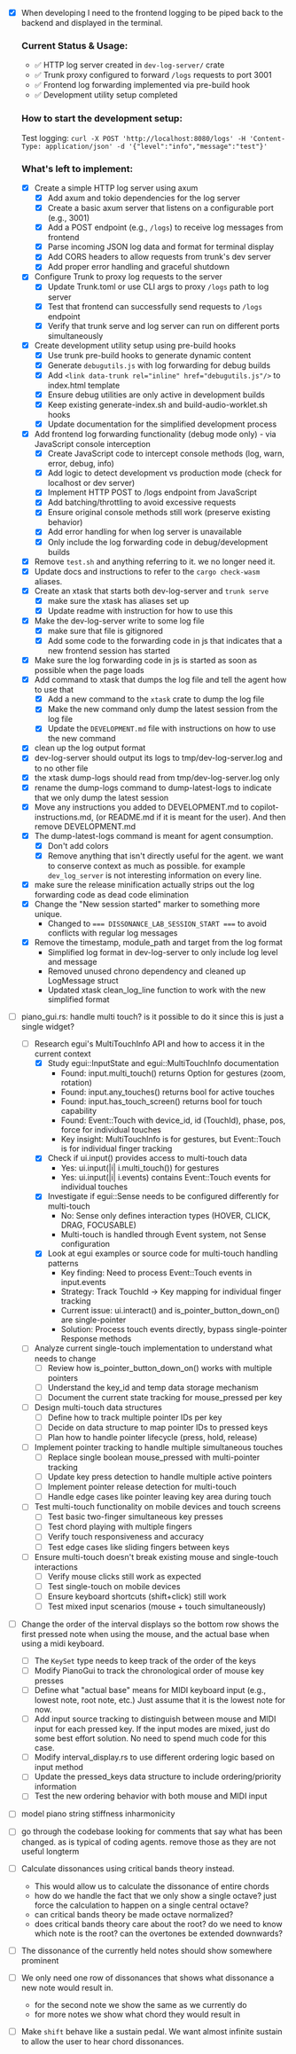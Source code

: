 - [x] When developing I need to the frontend logging to be piped back to the backend and displayed in the terminal.

    ### Current Status & Usage:
    - ✅ HTTP log server created in `dev-log-server/` crate
    - ✅ Trunk proxy configured to forward `/logs` requests to port 3001
    - ✅ Frontend log forwarding implemented via pre-build hook
    - ✅ Development utility setup completed

    ### How to start the development setup:
    Test logging: `curl -X POST 'http://localhost:8080/logs' -H 'Content-Type: application/json' -d '{"level":"info","message":"test"}'`

    ### What's left to implement:
    - [x] Create a simple HTTP log server using axum
        - [x] Add axum and tokio dependencies for the log server
        - [x] Create a basic axum server that listens on a configurable port (e.g., 3001)
        - [x] Add a POST endpoint (e.g., `/logs`) to receive log messages from frontend
        - [x] Parse incoming JSON log data and format for terminal display
        - [x] Add CORS headers to allow requests from trunk's dev server
        - [x] Add proper error handling and graceful shutdown
    - [x] Configure Trunk to proxy log requests to the server
        - [x] Update Trunk.toml or use CLI args to proxy `/logs` path to log server
        - [x] Test that frontend can successfully send requests to `/logs` endpoint
        - [x] Verify that trunk serve and log server can run on different ports simultaneously
    - [x] Create development utility setup using pre-build hooks
        - [x] Use trunk pre-build hooks to generate dynamic content
        - [x] Generate `debugutils.js` with log forwarding for debug builds
        - [x] Add `<link data-trunk rel="inline" href="debugutils.js"/>` to index.html template
        - [x] Ensure debug utilities are only active in development builds
        - [x] Keep existing generate-index.sh and build-audio-worklet.sh hooks
        - [x] Update documentation for the simplified development process
    - [x] Add frontend log forwarding functionality (debug mode only) - via JavaScript console interception
        - [x] Create JavaScript code to intercept console methods (log, warn, error, debug, info)
        - [x] Add logic to detect development vs production mode (check for localhost or dev server)
        - [x] Implement HTTP POST to /logs endpoint from JavaScript
        - [x] Add batching/throttling to avoid excessive requests
        - [x] Ensure original console methods still work (preserve existing behavior)
        - [x] Add error handling for when log server is unavailable
        - [x] Only include the log forwarding code in debug/development builds
    - [x] Remove `test.sh` and anything referring to it. we no longer need it.
    - [x] Update docs and instructions to refer to the `cargo check-wasm` aliases.
    - [x] Create an xtask that starts both dev-log-server and `trunk serve`
        - [x] make sure the xtask has aliases set up
        - [x] Update readme with instruction for how to use this
    - [x] Make the dev-log-server write to some log file
        - [x] make sure that file is gitignored
        - [x] Add some code to the forwarding code in js that indicates that a new frontend session has started
    - [x] Make sure the log forwarding code in js is started as soon as possible when the page loads
    - [x] Add command to xtask that dumps the log file and tell the agent how to use that
        - [x] Add a new command to the `xtask` crate to dump the log file
        - [x] Make the new command only dump the latest session from the log file
        - [x] Update the `DEVELOPMENT.md` file with instructions on how to use the new command
    - [x] clean up the log output format
    - [x] dev-log-server should output its logs to tmp/dev-log-server.log and to no other file
    - [x] the xtask dump-logs should read from tmp/dev-log-server.log only
    - [x] rename the dump-logs command to dump-latest-logs to indicate that we only dump the latest session
    - [x] Move any instructions you added to DEVELOPMENT.md to copilot-instructions.md, (or README.md if it is meant for the user). And then remove DEVELOPMENT.md
    - [x] The dump-latest-logs command is meant for agent consumption.
        - [x] Don't add colors
        - [x] Remove anything that isn't directly useful for the agent. we want to conserve context as much as possible. for example `dev_log_server` is not interesting information on every line.
    - [x] make sure the release minification actually strips out the log forwarding code as dead code elimination
    - [x] Change the "New session started" marker to something more unique.
        - Changed to `=== DISSONANCE_LAB_SESSION_START ===` to avoid conflicts with regular log messages
    - [x] Remove the timestamp, module_path and target from the log format
        - Simplified log format in dev-log-server to only include log level and message
        - Removed unused chrono dependency and cleaned up LogMessage struct
        - Updated xtask clean_log_line function to work with the new simplified format
- [ ] piano_gui.rs: handle multi touch? is it possible to do it since this is just a single widget?
  - [ ] Research egui's MultiTouchInfo API and how to access it in the current context
    - [x] Study egui::InputState and egui::MultiTouchInfo documentation
      - Found: input.multi_touch() returns Option<MultiTouchInfo> for gestures (zoom, rotation)
      - Found: input.any_touches() returns bool for active touches
      - Found: input.has_touch_screen() returns bool for touch capability
      - Found: Event::Touch with device_id, id (TouchId), phase, pos, force for individual touches
      - Key insight: MultiTouchInfo is for gestures, but Event::Touch is for individual finger tracking
    - [x] Check if ui.input() provides access to multi-touch data
      - Yes: ui.input(|i| i.multi_touch()) for gestures
      - Yes: ui.input(|i| i.events) contains Event::Touch events for individual touches
    - [x] Investigate if egui::Sense needs to be configured differently for multi-touch
      - No: Sense only defines interaction types (HOVER, CLICK, DRAG, FOCUSABLE)
      - Multi-touch is handled through Event system, not Sense configuration
    - [x] Look at egui examples or source code for multi-touch handling patterns
      - Key finding: Need to process Event::Touch events in input.events
      - Strategy: Track TouchId -> Key mapping for individual finger tracking
      - Current issue: ui.interact() and is_pointer_button_down_on() are single-pointer
      - Solution: Process touch events directly, bypass single-pointer Response methods
  - [ ] Analyze current single-touch implementation to understand what needs to change
    - [ ] Review how is_pointer_button_down_on() works with multiple pointers
    - [ ] Understand the key_id and temp data storage mechanism
    - [ ] Document the current state tracking for mouse_pressed per key
  - [ ] Design multi-touch data structures
    - [ ] Define how to track multiple pointer IDs per key
    - [ ] Decide on data structure to map pointer IDs to pressed keys
    - [ ] Plan how to handle pointer lifecycle (press, hold, release)
  - [ ] Implement pointer tracking to handle multiple simultaneous touches
    - [ ] Replace single boolean mouse_pressed with multi-pointer tracking
    - [ ] Update key press detection to handle multiple active pointers
    - [ ] Implement pointer release detection for multi-touch
    - [ ] Handle edge cases like pointer leaving key area during touch
  - [ ] Test multi-touch functionality on mobile devices and touch screens
    - [ ] Test basic two-finger simultaneous key presses
    - [ ] Test chord playing with multiple fingers
    - [ ] Verify touch responsiveness and accuracy
    - [ ] Test edge cases like sliding fingers between keys
  - [ ] Ensure multi-touch doesn't break existing mouse and single-touch interactions
    - [ ] Verify mouse clicks still work as expected
    - [ ] Test single-touch on mobile devices
    - [ ] Ensure keyboard shortcuts (shift+click) still work
    - [ ] Test mixed input scenarios (mouse + touch simultaneously)
- [ ] Change the order of the interval displays so the bottom row shows the first pressed note when using the mouse, and the actual base when using a midi keyboard.
  - [ ] The `KeySet` type needs to keep track of the order of the keys
  - [ ] Modify PianoGui to track the chronological order of mouse key presses
  - [ ] Define what "actual base" means for MIDI keyboard input (e.g., lowest note, root note, etc.) Just assume that it is the lowest note for now.
  - [ ] Add input source tracking to distinguish between mouse and MIDI input for each pressed key. If the input modes are mixed, just do some best effort solution. No need to spend much code for this case.
  - [ ] Modify interval_display.rs to use different ordering logic based on input method
  - [ ] Update the pressed_keys data structure to include ordering/priority information
  - [ ] Test the new ordering behavior with both mouse and MIDI input
- [ ] model piano string stiffness inharmonicity
- [ ] go through the codebase looking for comments that say what has been changed. as is typical of coding agents. remove those as they are not useful longterm
- [ ] Calculate dissonances using critical bands theory instead.
    - This would allow us to calculate the dissonance of entire chords
    - how do we handle the fact that we only show a single octave? just force the calculation to happen on a single central octave?
    - can critical bands theory be made octave normalized?
    - does critical bands theory care about the root? do we need to know which note is the root? can the overtones be extended downwards?
- [ ] The dissonance of the currently held notes should show somewhere prominent
- [ ] We only need one row of dissonances that shows what dissonance a new note would result in.
    - for the second note we show the same as we currently do
    - for more notes we show what chord they would result in
- [ ] Make `shift` behave like a sustain pedal. We want almost infinite sustain to allow the user to hear chord dissonances.
